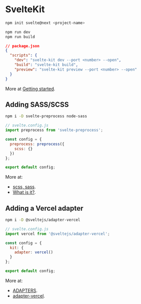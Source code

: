 # SvelteKit

```bash
npm init svelte@next <project-name>
```

```bash
npm run dev
npm run build
```

```json
// package.json
{
  "scripts": {
    "dev": "svelte-kit dev --port <number> --open",
    "build": "svelte-kit build",
    "preview": "svelte-kit preview --port <number> --open"
  }
}
```

More at [Getting started](https://kit.svelte.dev/docs#introduction-getting-started).

## Adding SASS/SCSS

```bash
npm i -D svelte-preprocess node-sass
```

```js
// svelte.config.js
import preprocess from 'svelte-preprocess';

const config = {
  preprocess: preprocess({
    scss: {}
  })
};

export default config;
```

More at:

- [scss, sass](https://github.com/sveltejs/svelte-preprocess/blob/main/docs/preprocessing.md#scss-sass).
- [What is it?](https://github.com/sveltejs/svelte-preprocess#what-is-it).

## Adding a Vercel adapter

```bash
npm i -D @sveltejs/adapter-vercel
```

```js
// svelte.config.js
import vercel from '@sveltejs/adapter-vercel';

const config = {
  kit: {
    adapter: vercel()
  }
};

export default config;
```

More at:

- [ADAPTERS](https://kit.svelte.dev/docs#adapters).
- [adapter-vercel](https://github.com/sveltejs/kit/tree/master/packages/adapter-vercel#adapter-vercel).
